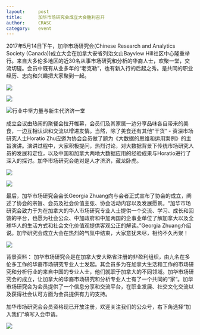 ```yaml
---
layout: 	post
title:      加华市场研究会成立大会胜利召开
author:     CRASC
category:	event
---
```


2017年5月14日下午，加华市场研究会(Chinese Research and Analytics Society (Canada))成立大会在加拿大安省列治文山Bayview Hill社区中心隆重举行。来自大多伦多地区的近30名从事市场研究和分析的华裔人士，欢聚一堂，交流切磋。会员中既有从业多年的“老克勒”，也有新入行的后起之秀。是共同的职业经历、志向和兴趣把大家聚到一起。

<!--more-->

![](https://mmbiz.qpic.cn/mmbiz_jpg/bbylg7SuiaLeq1A4iaQ0W2gyCbiclsHF1AKp2P2Cpcqwr4Itzj6kRbhPc1nelIlMMlEDBucmSVYHicIJkvRaIcBTGA/640?wx_fmt=jpeg&tp=webp&wxfrom=5&wx_lazy=1)

![](https://mmbiz.qpic.cn/mmbiz_jpg/bbylg7SuiaLeq1A4iaQ0W2gyCbiclsHF1AKrAWNCZHTDXIjvrkHLxTx9ibkUys9bMySLAsOSHZNHibMQ7vs14iaTDqRg/640?wx_fmt=jpeg&tp=webp&wxfrom=5&wx_lazy=1)

![
行业中坚力量与新生代济济一堂](https://mmbiz.qpic.cn/mmbiz_jpg/bbylg7SuiaLeq1A4iaQ0W2gyCbiclsHF1AKHSIxlSRfb0ORA0KufT8TMewN3q6L5Osbs6TGOjn8IXadUI0xIvRqxA/640?wx_fmt=jpeg&tp=webp&wxfrom=5&wx_lazy=1)

成立会议由热闹的聚餐会拉开帷幕，会员们及其家属一边分享品味各自带来的美食，一边互相认识和交流以增进友情。当然，除了美食还有其他“干货” - 资深市场研究人士Horatio Zhu应邀为协会会员做了题为《大数据的思维和运用案例》的主旨演讲。演讲过程中，大家积极提问，热烈讨论，对大数据背景下传统市场研究人员的发展和定位，以及中国和加拿大两地大数据应用的经验成果与Horatio进行了深入的探讨。加华市场研究会绝对是人才济济，藏龙卧虎。

![](https://mmbiz.qpic.cn/mmbiz_jpg/bbylg7SuiaLeq1A4iaQ0W2gyCbiclsHF1AKU4iaGlwTT4libH2icr5vvXJtibo21YLD9HD5fQIO1srE91c6clL0YgpjTQ/640?wx_fmt=jpeg&tp=webp&wxfrom=5&wx_lazy=1)

![](https://mmbiz.qpic.cn/mmbiz_jpg/bbylg7SuiaLeq1A4iaQ0W2gyCbiclsHF1AKcKmJLshFTxicNaMc5Ijib0TUud08V141KVqGJzqOOzbIGkhopJmfDZibg/640?wx_fmt=jpeg&tp=webp&wxfrom=5&wx_lazy=1)

最后，加华市场研究会会长Georgia Zhuang向与会者正式宣布了协会的成立，阐述了协会的宗旨、会员及社会价值主张、协会活动内容以及发展愿景。“加华市场研究会致力于为在加拿大的华人市场研究专业人士提供一个交流、学习、成长和回馈的平台，也愿为社会公众、中加政府和中加两国的企事业单位了解加拿大以及全球华人的生活方式和社会文化价值观提供客观公正的解读。”Georgia Zhuang介绍说。加华研究会成立大会在热烈的气氛中结束，大家意犹未尽，相约不久再聚！

![](https://mmbiz.qpic.cn/mmbiz_jpg/bbylg7SuiaLeq1A4iaQ0W2gyCbiclsHF1AKJFy5OYLNicvyXRqTjEbq7kiaYWfDUkpyTmwYWZoF1AEMbqFDNQNSNBrQ/640?wx_fmt=jpeg&tp=webp&wxfrom=5&wx_lazy=1)

背景资料：
加华市场研究会是在加拿大安大略省注册的非盈利组织，由九名在多伦多工作的华裔市场研究专业人士发起。其会员多为在加拿大生活和工作的市场研究和分析行业的来自中国的专业人士，他们就职于加拿大的不同领域。加华市场研究会的成立，让加拿大的华裔市场研究和分析专业人士有了一个共同的“家”。加华市场研究会为会员提供了一个信息分享和交流平台，在职业发展、社交文化交流以及获得社会认可方面为会员提供有力的支持。

加华市场研究会会员资格现已开放注册，欢迎关注我们的公众号，右下角选择“加入我们”填写入会申请。

![](https://mmbiz.qpic.cn/mmbiz_jpg/bbylg7SuiaLeq1A4iaQ0W2gyCbiclsHF1AKUDIsyuIvxYnUuNCasX9CHft5cMG9rkdCEjvGpYJrTOxZklSRog2wzg/640?wx_fmt=jpeg&tp=webp&wxfrom=5&wx_lazy=1)